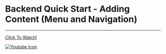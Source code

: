 # Backend Quick Start - Adding Content (Menu and Navigation)

---

[Click To Watch!](https://youtu.be/AWd2esqemdg)

[![Youtube Icon](https://curator.interworks.com/file/youtube-icon-svg)](https://youtu.be/AWd2esqemdg)
